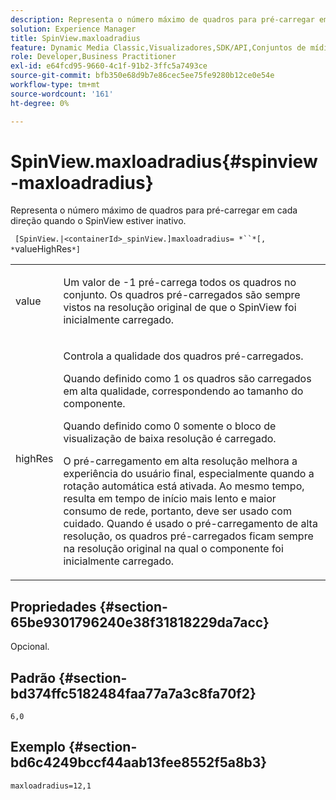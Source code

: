 ```yaml
---
description: Representa o número máximo de quadros para pré-carregar em cada direção quando o SpinView estiver inativo.
solution: Experience Manager
title: SpinView.maxloadradius
feature: Dynamic Media Classic,Visualizadores,SDK/API,Conjuntos de mídia mista
role: Developer,Business Practitioner
exl-id: e64fcd95-9660-4c1f-91b2-3ffc5a7493ce
source-git-commit: bfb350e68d9b7e86cec5ee75fe9280b12ce0e54e
workflow-type: tm+mt
source-wordcount: '161'
ht-degree: 0%

---
```


# SpinView.maxloadradius{#spinview-maxloadradius}

Representa o número máximo de quadros para pré-carregar em cada direção quando o SpinView estiver inativo.

` [SpinView.|<containerId>_spinView.]maxloadradius= *``*[, *`valueHighRes`*]`

<table id="table_06BEA037FA82467CAA88D1CA62AE972E"> 
 <tbody> 
  <tr> 
   <td colname="col1"> <p> <span class="codeph"><span class="varname"> value</span></span> </p> </td> 
   <td colname="col2"> <p> Um valor de <span class="codeph"> -1</span> pré-carrega todos os quadros no conjunto. Os quadros pré-carregados são sempre vistos na resolução original de que o SpinView foi inicialmente carregado. </p> </td> 
  </tr> 
  <tr> 
   <td colname="col1"> <p><span class="codeph"><span class="varname"> highRes</span></span> </p> </td> 
   <td colname="col2"> <p> Controla a qualidade dos quadros pré-carregados. </p> <p>Quando definido como <span class="codeph"> 1</span> os quadros são carregados em alta qualidade, correspondendo ao tamanho do componente. </p> <p>Quando definido como <span class="codeph"> 0</span> somente o bloco de visualização de baixa resolução é carregado. </p> <p>O pré-carregamento em alta resolução melhora a experiência do usuário final, especialmente quando a rotação automática está ativada. Ao mesmo tempo, resulta em tempo de início mais lento e maior consumo de rede, portanto, deve ser usado com cuidado. Quando é usado o pré-carregamento de alta resolução, os quadros pré-carregados ficam sempre na resolução original na qual o componente foi inicialmente carregado. </p> </td> 
  </tr> 
 </tbody> 
</table>

## Propriedades {#section-65be9301796240e38f31818229da7acc}

Opcional.

## Padrão {#section-bd374ffc5182484faa77a7a3c8fa70f2}

`6,0`

## Exemplo {#section-bd6c4249bccf44aab13fee8552f5a8b3}

`maxloadradius=12,1`
